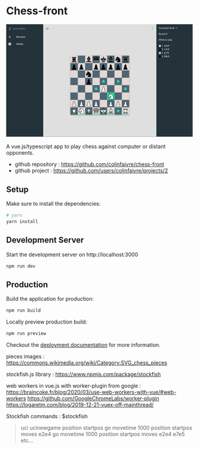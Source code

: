 # Chess-front
![alt text](./public/img/app_screenshot.png?raw=true)

A vue.js/typescript app to play chess against computer or distant opponents.

- github repository : https://github.com/colinfaivre/chess-front
- github project : https://github.com/users/colinfaivre/projects/2

## Setup

Make sure to install the dependencies:

```bash
# yarn
yarn install
```

## Development Server

Start the development server on http://localhost:3000

```bash
npm run dev
```

## Production

Build the application for production:

```bash
npm run build
```

Locally preview production build:

```bash
npm run preview
```

Checkout the [deployment documentation](https://v3.nuxtjs.org/guide/deploy/presets) for more information.

pieces images :
https://commons.wikimedia.org/wiki/Category:SVG_chess_pieces

stockfish.js library :
https://www.npmjs.com/package/stockfish

web workers in vue.js with worker-plugin from google :
https://braincoke.fr/blog/2020/03/use-web-workers-with-vue/#web-workers
https://github.com/GoogleChromeLabs/worker-plugin
https://logaretm.com/blog/2019-12-21-vuex-off-mainthread/

Stockfish commands :
$stockfish
>uci
>ucinewgame
>position startpos
>go movetime 1000
>position startpos moves e2e4
>go movetime 1000
>position startpos moves e2e4 e7e5
etc...
